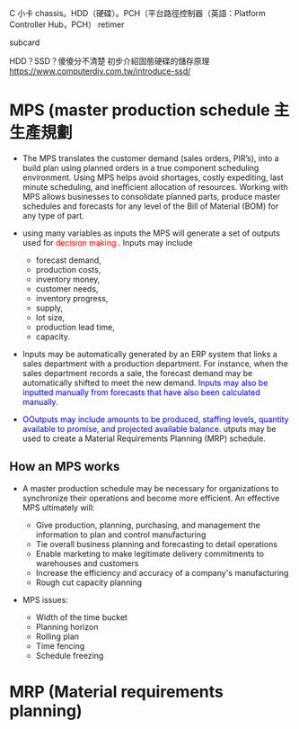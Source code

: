 C
 小卡
chassis。HDD（硬碟）。PCH（平台路徑控制器（英語：Platform Controller Hub，PCH）
retimer

subcard


HDD？SSD？傻傻分不清楚 初步介紹固態硬碟的儲存原理
https://www.computerdiy.com.tw/introduce-ssd/






# MPS (master production schedule 主生產規劃

- The MPS translates the customer demand (sales orders, PIR’s), into a build plan using planned orders in a true component scheduling environment. Using MPS helps avoid shortages, costly expediting, last minute scheduling, and inefficient allocation of resources. Working with MPS allows businesses to consolidate planned parts, produce master schedules and forecasts for any level of the Bill of Material (BOM) for any type of part.

-  using many variables as inputs the MPS will generate a set of outputs used for <font color="red">decision making </font>. Inputs may include 
    - forecast demand, 
    - production costs, 
    - inventory money, 
    - customer needs, 
    - inventory progress, 
    - supply, 
    - lot size, 
    - production lead time, 
    - capacity. 

- Inputs may be automatically generated by an ERP system that links a sales department with a production department. 
For instance, when the sales department records a sale, the forecast demand may be automatically shifted to meet the new demand. <font color="blue">Inputs may also be inputted manually from forecasts that have also been calculated manually. </font>
- <font color="blue">OOutputs may include amounts to be produced, staffing levels, quantity available to promise, and projected available balance.</font> utputs may be used to create a Material Requirements Planning (MRP) schedule.

## How an MPS works
- A master production schedule may be necessary for organizations to synchronize their operations and become more efficient. An effective MPS ultimately will:

    - Give production, planning, purchasing, and management the information to plan and control manufacturing
    - Tie overall business planning and forecasting to detail operations
    - Enable marketing to make legitimate delivery commitments to warehouses and customers
    - Increase the efficiency and accuracy of a company's manufacturing
    - Rough cut capacity planning

- MPS issues:
    - Width of the time bucket
    - Planning horizon
    - Rolling plan
    - Time fencing
    - Schedule freezing


# MRP (Material requirements planning)
